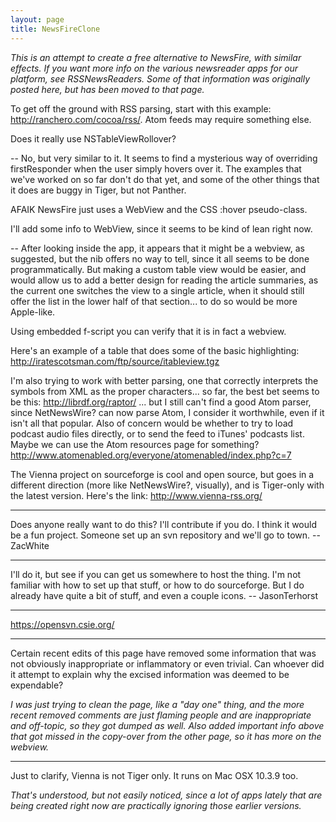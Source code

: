 ```yaml
---
layout: page
title: NewsFireClone
---
```


*This is an attempt to create a free alternative to NewsFire, with similar effects. If you want more info on the various newsreader apps for our platform, see RSSNewsReaders. Some of that information was originally posted here, but has been moved to that page.*

To get off the ground with RSS parsing, start with this example: http://ranchero.com/cocoa/rss/. Atom feeds may require something else.

Does it really use NSTableViewRollover?

-- No, but very similar to it. It seems to find a mysterious way of overriding firstResponder when the user simply hovers over it. The examples that we've worked on so far don't do that yet, and some of the other things that it does are buggy in Tiger, but not Panther.

AFAIK NewsFire just uses a WebView and the CSS :hover pseudo-class.

I'll add some info to WebView, since it seems to be kind of lean right now.

-- After looking inside the app, it appears that it might be a webview, as suggested, but the nib offers no way to tell, since it all seems to be done programmatically. But making a custom table view would be easier, and would allow us to add a better design for reading the article summaries, as the current one switches the view to a single article, when it should still offer the list in the lower half of that section... to do so would be more Apple-like.

Using embedded f-script you can verify that it is in fact a webview.

Here's an example of a table that does some of the basic highlighting: http://iratescotsman.com/ftp/source/itableview.tgz

I'm also trying to work with better parsing, one that correctly interprets the symbols from XML as the proper characters... so far, the best bet seems to be this: http://librdf.org/raptor/ ... but I still can't find a good Atom parser, since NetNewsWire? can now parse Atom, I consider it worthwhile, even if it isn't all that popular. Also of concern would be whether to try to load podcast audio files directly, or to send the feed to iTunes' podcasts list. Maybe we can use the Atom resources page for something? http://www.atomenabled.org/everyone/atomenabled/index.php?c=7

The Vienna project on sourceforge is cool and open source, but goes in a different direction (more like NetNewsWire?, visually), and is Tiger-only with the latest version. Here's the link: http://www.vienna-rss.org/

----

Does anyone really want to do this? I'll contribute if you do. I think it would be a fun project. Someone set up an svn repository and we'll go to town.
--ZacWhite

----

I'll do it, but see if you can get us somewhere to host the thing. I'm not familiar with how to set up that stuff, or how to do sourceforge. But I do already have quite a bit of stuff, and even a couple icons. -- JasonTerhorst

----

https://opensvn.csie.org/

----

Certain recent edits of this page have removed some information that was not obviously inappropriate or inflammatory or even trivial. Can whoever did it attempt to explain why the excised information was deemed to be expendable?

*I was just trying to clean the page, like a "day one" thing, and the more recent removed comments are just flaming people and are inappropriate and off-topic, so they got dumped as well. Also added important info above that got missed in the copy-over from the other page, so it has more on the webview.*

----

Just to clarify, Vienna is not Tiger only. It runs on Mac OSX 10.3.9 too.

*That's understood, but not easily noticed, since a lot of apps lately that are being created right now are practically ignoring those earlier versions.*

